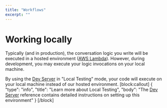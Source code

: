 ```yaml
---
title: "Workflows"
excerpt: ""
---
```

# Working locally

Typically (and in production), the conversation logic you write will be executed in a hosted environment ([AWS Lambda](https://aws.amazon.com/lambda/)). However, during development, you may execute your logic invocations on your local machine.

By using the [Dev Server](doc:dev-server) in "Local Testing" mode, your code will execute on your local machine instead of our hosted environment.
[block:callout]
{
  "type": "info",
  "title": "Learn more about Local Testing",
  "body": "The [Dev Server](doc:dev-server#section-local-testing) reference contains detailed instructions on setting up this environment"
}
[/block]